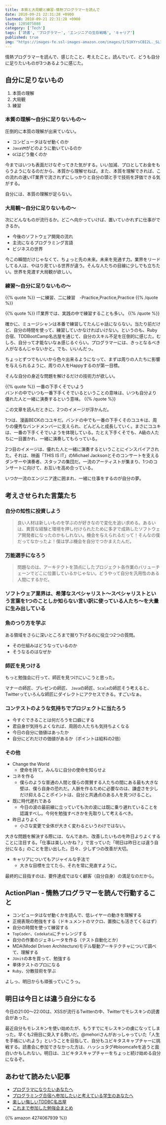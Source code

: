 ```yaml
---
title: 本質と大局観と練習-情熱プログラマーを読んで
date: 2010-09-21 22:31:28 +0900
lastmod: 2010-09-21 22:31:28 +0900
slug: 1285075888
category: ['Tech']
tags: ['読書', 'プログラマー', 'エンジニアの生存戦略', 'キャリア']
published: true
img: "https://images-fe.ssl-images-amazon.com/images/I/51KYrsCBI2L._SL160_.jpg"
---
```


情熱プログラマーを読んで、感じたこと、考えたこと。読んでいて、どうも自分に足りたいものが3つあるように感じた。

## 自分に足りないもの
    
1. 本質の理解
1. 大局観
1. 練習

### 本質の理解〜自分に足りないもの〜

圧倒的に本質の理解が出来ていない。

- コンピュータはなぜ動くのか
- `JavaVM`がどのように動いているのか
- `GC`はどう働くのか

今まではいつも表面だけなぞってきた気がする。いい加減、プロとしてお金をもらうようになるのだから、本質から理解せねば。また、本質を理解できれば、この流れの速いIT業界で流されずにしっかりと自分の頭と手で技術を評価できる気がする。

自分には、本質の理解が足らない。

### 大局観〜自分に足りないもの〜

次にどんなものが流行るか。どこへ向かっていけば、置いていかれずに仕事ができるか。

- 今後のソフトウェア開発の流れ
- 主流になるプログラミング言語
- ビジネスの世界


今この瞬間だけじゃなくて、ちょっと先の未来。未来を見通す力。業界をリードしてる人は、やはり見ている世界が違う。そんな人たちの目線に少しでも立ちたい。世界を見渡す大局観が欲しい。


### 練習〜自分に足りないもの〜
    
{{% quote %}}
一に練習、二に練習　-Practice,Practice,Practice
{{% /quote %}}

{{% quote %}}
IT業界では、実践の中で練習することも多い。
{{% /quote %}}

確かに、ミュージシャンは本番で練習してたんじゃ話にならない。当たり前だけど、自分の時間を使って、練習していかなければいけない。というのも、Ruby合宿、TDDBootCamp名古屋を通じて、自分のスキル不足を圧倒的に感じた。むしろ、自分って才能ないなぁ感じるぐらい。プログラマーには、きっとなるべき人がなるんじゃないかと。でも、いいんだっ。

ちょっとずつでもいいから色々出来るようになって、まずは周りの人たちに影響を与えられるように、周りの人をHappyするのが第一目標。

そんな自分の身近な問題を解けるだけの技術力が欲しい。

{{% quote %}}
一番の下手くそでいよう  
バンドの中でいつも一番下手くそでいるということの意味は、いつも自分より優れた人と一緒に演奏するという意味。
{{% /quote %}}


この文章を読んだときに、2つのイメージが浮かんだ。

1つは、漫画BECKのコユキだ。バンドの中でも一番の下手くそのコユキは、周りの優秀なバンドメンバーに支えられ、どんどんと成長していく。まさにコユキは、一番の下手くそでいようを体現している。たとえ下手くそでも、A級の人たちに一目置かれ、一緒に演奏してもらっている。

2つ目のイメージは、優れた人と一緒に演奏するということにインスパイアされた。それは、映画「THIS IS IT」のMichael Jacksonとそのコンサートを支えるダンサーや演奏者、スタッフの集団だ。一流のアーティストが集まり、1つのコンサートに向けて、お互いを高め合っている。

いつか一流のエンジニア達に囲まれ、一緒に仕事をするのが自分の夢。



## 考えさせられた言葉たち

### 自分の知性に投資しよう

> 良い人材は新しいものを学ぶのが好きなので変化を追い求める。あるいは、異質な経験と環境を押し付けられたために多才で成熟したソフトウェア開発者になったのかもしれない。機会を与えられるだって！そんなの僕だってなかったよ！僕は学ぶ機会を自分でつかまえたんだ。

### 万能選手になろう

> 問題なのは、アーキテクトを頂点にしたプロジェクト各作業のバリューチェーンでどこに位置しているかじゃない。どうやって自分を汎用性のある人間にするかだ。

### ソフトウェア業界は、希薄なスペシャリスト〜スペシャリストという言葉を1つのことしか知らない言い訳に使っている人たち〜を大量に生み出している
    

### 魚のつり方を学ぶ

ある領域をさらに深いところまで掘り下げるのに役立つ2つの質問。

- その仕組みはどうなっているのか
- そうなるのはなぜか



### 師匠を見つける

もっと勉強会に行って、師匠を見つけにいこうと思った。

マナーの師匠、プレゼンの師匠、 `Java`の師匠、`Scala`の師匠そう考えると、Twitterっていろんな師匠にダイレクトにアクセスできる。すごいなぁ。




### コンテストのような気持ちでプロジェクトに当たろう

- 今すぐできることは何だろうを口癖にする
- 君自身が気持ちよくなれば、周囲の人たちも気持ちよくなる
- 今日の自分に価値はあったか
- 自分にどれだけの価値があるか（ポイントは給料の2倍）

### その他

- Change the World
    - 使命を持て。みんなに自分の使命を知らせよ
- コネを作る
    - 僕らのような普通の人間と僕らの賞賛する人たちの間にある最も大きな壁は、僕ら自身の恐れだ。人脈を作るために必要なのは、謙虚さを少しだけ抑えることポイントは、自分と共通点のある人を見つけること。
- 既に時代遅れである
    - 今日の波の最前線に立っていても次の波には既に乗り遅れていることを認識すべし。今何を勉強すべきかを先取りして考えるべき。
- 昨日よりよく
    - 小さな変更で全体が大きく変わるというわけではない。

大きな問題を解決する際には、なんであれ、改善したいものを昨日よりよくすることに注目する。「仕事は楽しいかね？」で言っていた「明日は昨日とは違う自分になる」のことを思い出した。日々、少しずつの改善が大切。

- キャリアについてもアジャイルな手法で
    - 大きな目標を立てたら、それを常に見直すように。

最終的に目指すのは、要件達成ではなく顧客（自分自身）の満足なのだから。


## ActionPlan - 情熱プログラマーを読んで行動すること
    
- コンピュータはなぜ動くかを読んで、低レイヤーの動きを理解する
- 正規表現の勉強をする（ドキュメントのマクロ、置換にも活きてくるはず）
- 自分の時間を使って練習する
- `TopCoder`、`Codekata`にチャレンジする
- 自分の作業のジェネレータを作る（テスト自動化とか）
- MDA(Model Driven Architecture)モデル駆動アーキテクチャについて調べて、理解する
- `JUnit`の本を買って、勉強する
- 単体テストのプロになる
- `Ruby`、分散技術を学ぶ


よしっ、明日からも頑張っていこうっ。


## 明日は今日とは違う自分になる

今日の21:00〜22:00は、XSSが流行るTwitterの中、Twitterでモレスキンの読書会があった。

最近自分もモレスキンを使い始めたが、もうすでにモレスキンの虜になってしまった。早くも2冊目に突入する勢いだ。@mehoriさんがおっしゃっていた「人生を手帳にいれよう」ということを目指して、自分もユビキタスキャプチャーに挑戦する。読書会に参加できなかった方は、ハッシュタグ#bloomcafeを追うと面白いかもしれない。明日は、ユビキタスキャプチャーをちょっと続け始める自分になるぞ。


## あわせて読みたい記事

- [プログラマになりたいあなたへ](https://www.meganii.com/blog/2009/04/01/1238552061)
- [プログラミング合宿へ参加したいと考えている学生のあなたへ](https://www.meganii.com/blog/2009/08/15/1250303235)
- [楽しい悔しいTDDBC名古屋](https://www.meganii.com/blog/2010/07/12/1278889818)
- [これまで参加した勉強会まとめ](https://www.meganii.com/blog/2010/08/24/1282602156)

{{% amazon 4274067939 %}}
